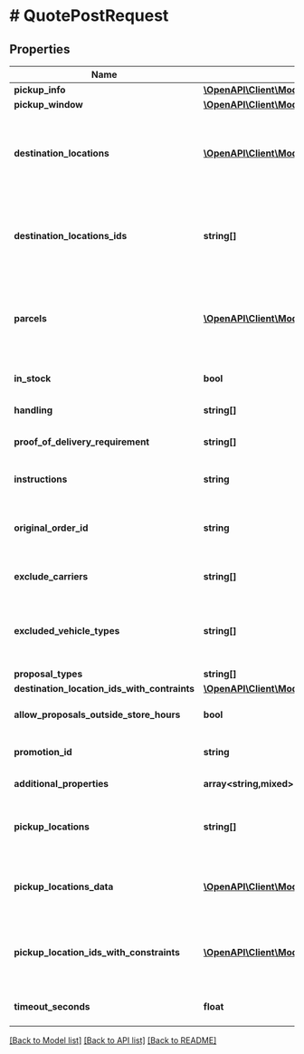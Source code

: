 # # QuotePostRequest

## Properties

Name | Type | Description | Notes
------------ | ------------- | ------------- | -------------
**pickup_info** | [**\OpenAPI\Client\Model\QuotePostRequestPickupInfo**](QuotePostRequestPickupInfo.md) |  | [optional]
**pickup_window** | [**\OpenAPI\Client\Model\QuotePostRequestPickupWindow**](QuotePostRequestPickupWindow.md) |  | [optional]
**destination_locations** | [**\OpenAPI\Client\Model\QuotePostRequestDestinationLocationsInner[]**](QuotePostRequestDestinationLocationsInner.md) | A list of locations to which the items can be delivered. Either *destinationLocations* or *destinationLocationIds* must be provided. | [optional]
**destination_locations_ids** | **string[]** | A list of location ids to which the items can be delivered. Either *destinationLocations* or *destinationLocationIds* must be provided. | [optional]
**parcels** | [**\OpenAPI\Client\Model\QuotePostRequestParcelsInner[]**](QuotePostRequestParcelsInner.md) | The list of parcels to pick up in this delivery from any **single** source&lt;br&gt;(must all be available at all of the pickup locations in *pickupLocations*) |
**in_stock** | **bool** | Are all the items in stock (may affect the proposals) | [default to true]
**handling** | **string[]** | Handling instructions for a parcel | [optional]
**proof_of_delivery_requirement** | **string[]** | Proof of delivery requirements for a parcel | [optional]
**instructions** | **string** | Additional handling instructions for the packages | [optional]
**original_order_id** | **string** | The id of the order that this quote is based on, usually for cases when editing an existing order | [optional]
**exclude_carriers** | **string[]** | An array of carriers names to exclude from the proposals results | [optional]
**excluded_vehicle_types** | **string[]** | Which vehicle types to exclude from the request. **note** excluding vehicle types may result in higher prices. | [optional]
**proposal_types** | **string[]** |  | [optional]
**destination_location_ids_with_contraints** | [**\OpenAPI\Client\Model\QuotePostRequestPickupInfoOneOfPickupLocationsInner[]**](QuotePostRequestPickupInfoOneOfPickupLocationsInner.md) |  | [optional]
**allow_proposals_outside_store_hours** | **bool** | Whether to allow proposals outside store hours | [optional]
**promotion_id** | **string** | The id of the promotion to apply to this quote | [optional]
**additional_properties** | **array<string,mixed>** | Additional properties for the order | [optional]
**pickup_locations** | **string[]** | A list of location ids from which the items can be picked up. **Deprecated** use *pickupInfo* instead. | [optional]
**pickup_locations_data** | [**\OpenAPI\Client\Model\QuotePostRequestPickupInfoOneOf1Inner[]**](QuotePostRequestPickupInfoOneOf1Inner.md) | A list of locations from which the items can be picked up. **Deprecated** use *pickupInfo* instead. | [optional]
**pickup_location_ids_with_constraints** | [**\OpenAPI\Client\Model\QuotePostRequestPickupInfoOneOfPickupLocationsInner[]**](QuotePostRequestPickupInfoOneOfPickupLocationsInner.md) | A list of location ids from which the items can be picked up, with a pickup constraint. **Deprecated** use *pickupInfo* instead. | [optional]
**timeout_seconds** | **float** | The timeout in seconds for the quote request | [optional]

[[Back to Model list]](../../README.md#models) [[Back to API list]](../../README.md#endpoints) [[Back to README]](../../README.md)
